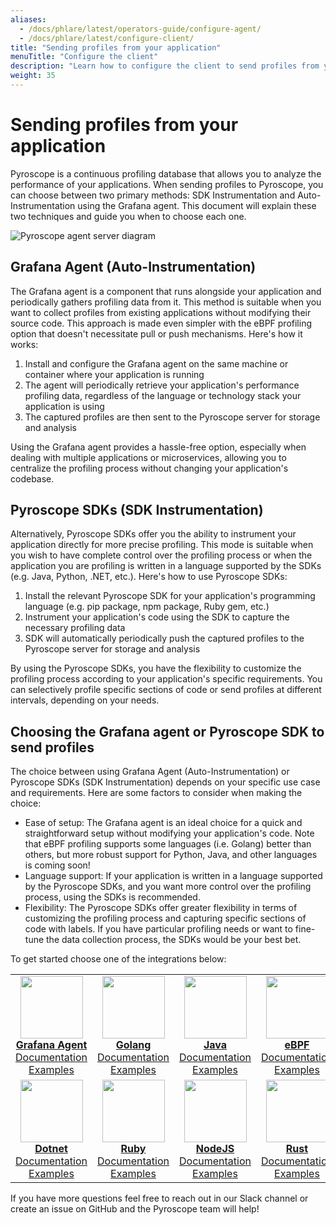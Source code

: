 ```yaml
---
aliases:
  - /docs/phlare/latest/operators-guide/configure-agent/
  - /docs/phlare/latest/configure-client/
title: "Sending profiles from your application"
menuTitle: "Configure the client"
description: "Learn how to configure the client to send profiles from your application."
weight: 35
---
```


# Sending profiles from your application

Pyroscope is a continuous profiling database that allows you to analyze the performance of your applications. When sending profiles to Pyroscope, you can choose between two primary methods: SDK Instrumentation and Auto-Instrumentation using the Grafana agent. This document will explain these two techniques and guide you when to choose each one.

![Pyroscope agent server diagram](https://grafana.com/media/docs/pyroscope/pyroscope_client_server_diagram.png)

## Grafana Agent (Auto-Instrumentation)

The Grafana agent is a component that runs alongside your application and periodically gathers profiling data from it. This method is suitable when you want to collect profiles from existing applications without modifying their source code. This approach is made even simpler with the eBPF profiling option that doesn't necessitate pull or push mechanisms. Here's how it works:

1. Install and configure the Grafana agent on the same machine or container where your application is running
2. The agent will periodically retrieve your application's performance profiling data, regardless of the language or technology stack your application is using
3. The captured profiles are then sent to the Pyroscope server for storage and analysis

Using the Grafana agent provides a hassle-free option, especially when dealing with multiple applications or microservices, allowing you to centralize the profiling process without changing your application's codebase.

## Pyroscope SDKs (SDK Instrumentation)

Alternatively, Pyroscope SDKs offer you the ability to instrument your application directly for more precise profiling. This mode is suitable when you wish to have complete control over the profiling process or when the application you are profiling is written in a language supported by the SDKs (e.g. Java, Python, .NET, etc.). Here's how to use Pyroscope SDKs:

1. Install the relevant Pyroscope SDK for your application's programming language (e.g. pip package, npm package, Ruby gem, etc.)
2. Instrument your application's code using the SDK to capture the necessary profiling data
3. SDK will automatically periodically push the captured profiles to the Pyroscope server for storage and analysis

By using the Pyroscope SDKs, you have the flexibility to customize the profiling process according to your application's specific requirements. You can selectively profile specific sections of code or send profiles at different intervals, depending on your needs.

## Choosing the Grafana agent or Pyroscope SDK to send profiles

The choice between using Grafana Agent (Auto-Instrumentation) or Pyroscope SDKs (SDK Instrumentation) depends on your specific use case and requirements. Here are some factors to consider when making the choice:

- Ease of setup: The Grafana agent is an ideal choice for a quick and straightforward setup without modifying your application's code. Note that eBPF profiling supports some languages (i.e. Golang) better than others, but more robust support for Python, Java, and other languages is coming soon!
- Language support: If your application is written in a language supported by the Pyroscope SDKs, and you want more control over the profiling process, using the SDKs is recommended.
- Flexibility: The Pyroscope SDKs offer greater flexibility in terms of customizing the profiling process and capturing specific sections of code with labels. If you have particular profiling needs or want to fine-tune the data collection process, the SDKs would be your best bet.

To get started choose one of the integrations below:
<table>
   <tr>
      <td align="center"><a href="https://grafana.com/docs/pyroscope/latest/configure-client/grafana-agent/go_pull"><img src="https://github-production-user-asset-6210df.s3.amazonaws.com/223048/257522425-48683963-91ae-4caf-8c52-ce131e25bd65.png" width="100px;" alt=""/><br />
        <b>Grafana Agent</b></a><br />
          <a href="https://grafana.com/docs/pyroscope/latest/configure-client/grafana-agent/go_pull/" title="Documentation">Documentation</a><br />
          <a href="https://github.com/grafana/pyroscope/tree/release/v1.4/examples/grafana-agent" title="examples">Examples</a>
      </td>
      <td align="center"><a href="https://grafana.com/docs/pyroscope/latest/configure-client/language-sdks/go_push/"><img src="https://user-images.githubusercontent.com/23323466/178160549-2d69a325-56ec-4e19-bca7-d460d400b163.png" width="100px;" alt=""/><br />
        <b>Golang</b></a><br />
          <a href="https://grafana.com/docs/pyroscope/latest/configure-client/language-sdks/go_push/" title="Documentation">Documentation</a><br />
          <a href="https://github.com/grafana/pyroscope/tree/release/v1.4/examples/golang-push" title="golang-examples">Examples</a>
      </td>
      <td align="center"><a href="https://grafana.com/docs/pyroscope/latest/configure-client/language-sdks/java/"><img src="https://user-images.githubusercontent.com/23323466/178160550-2b5a623a-0f4c-4911-923f-2c825784d45d.png" width="100px;" alt=""/><br />
        <b>Java</b></a><br />
          <a href="https://grafana.com/docs/pyroscope/latest/configure-client/language-sdks/java/">Documentation</a><br />
          <a href="https://github.com/grafana/pyroscope/tree/release/v1.4/examples/java/rideshare" title="java-examples">Examples</a>
      </td>
      <td align="center"><a href="https://grafana.com/docs/pyroscope/latest/configure-client/grafana-agent/ebpf"><img src="https://user-images.githubusercontent.com/23323466/178160548-e974c080-808d-4c5d-be9b-c983a319b037.png" width="100px;" alt=""/><br />
        <b>eBPF</b></a><br />
          <a href="https://grafana.com/docs/pyroscope/latest/configure-client/grafana-agent/ebpf" title="Documentation">Documentation</a><br />
          <a href="https://github.com/grafana/pyroscope/tree/release/v1.4/examples/ebpf" title="examples">Examples</a>
      </td>
      <td align="center"><a href="https://grafana.com/docs/pyroscope/latest/configure-client/language-sdks/python/"><img src="https://user-images.githubusercontent.com/23323466/178160553-c78b8c15-99b4-43f3-a2a0-252b6c4862b1.png" width="100px;" alt=""/><br />
        <b>Python</b></a><br />
          <a href="https://grafana.com/docs/pyroscope/latest/configure-client/language-sdks/python/" title="Documentation">Documentation</a><br />
          <a href="https://github.com/grafana/pyroscope/tree/release/v1.4/examples/python" title="python-examples">Examples</a>
      </td>
   </tr>
   <tr>
      <td align="center"><a href="https://grafana.com/docs/pyroscope/latest/configure-client/language-sdks/dotnet/"><img src="https://user-images.githubusercontent.com/23323466/178160544-d2e189c6-a521-482c-a7dc-5375c1985e24.png" width="100px;" alt=""/><br />
        <b>Dotnet</b></a><br />
          <a href="https://grafana.com/docs/pyroscope/latest/configure-client/language-sdks/dotnet/" title="Documentation">Documentation</a><br />
          <a href="https://github.com/grafana/pyroscope/tree/release/v1.4/examples/dotnet" title="examples">Examples</a>
      </td>
      <td align="center"><a href="https://grafana.com/docs/pyroscope/latest/configure-client/language-sdks/ruby/"><img src="https://user-images.githubusercontent.com/23323466/178160554-b0be2bc5-8574-4881-ac4c-7977c0b2c195.png" width="100px;" alt=""/><br />
        <b>Ruby</b></a><br />
          <a href="https://grafana.com/docs/pyroscope/latest/configure-client/language-sdks/ruby/" title="Documentation">Documentation</a><br />
          <a href="https://github.com/grafana/pyroscope/tree/release/v1.4/examples/ruby" title="ruby-examples">Examples</a>
      </td>
      <td align="center"><a href="https://grafana.com/docs/pyroscope/latest/configure-client/language-sdks/nodejs/"><img src="https://user-images.githubusercontent.com/23323466/178160551-a79ee6ff-a5d6-419e-89e6-39047cb08126.png" width="100px;" alt=""/><br />
        <b>NodeJS</b></a><br />
          <a href="https://grafana.com/docs/pyroscope/latest/configure-client/language-sdks/nodejs/" title="Documentation">Documentation</a><br />
          <a href="https://github.com/grafana/pyroscope/tree/release/v1.4/examples/nodejs/express" title="examples">Examples</a>
      </td>
      <td align="center"><a href="https://grafana.com/docs/pyroscope/latest/configure-client/language-sdks/rust/"><img src="https://user-images.githubusercontent.com/23323466/178160555-fb6aeee7-5d31-4bcb-9e3e-41e9f2f7d5b4.png" width="100px;" alt=""/><br />
        <b>Rust</b></a><br />
          <a href="https://grafana.com/docs/pyroscope/latest/configure-client/language-sdks/rust/" title="Documentation">Documentation</a><br />
          <a href="https://github.com/grafana/pyroscope/tree/release/v1.4/examples/rust/rideshare" title="examples">Examples</a>
      </td>
   </tr>
</table>


If you have more questions feel free to reach out in our Slack channel or create an issue on GitHub and the Pyroscope team will help!

